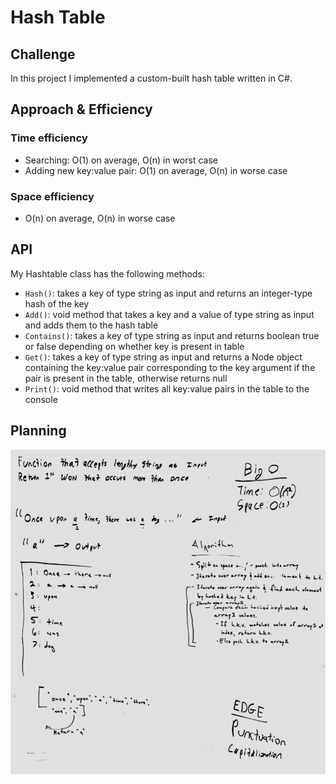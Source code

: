 # Hash Table

## Challenge

In this project I implemented a custom-built hash table written in C#. 


## Approach & Efficiency

### Time efficiency 
* Searching: O(1) on average, O(n) in worst case
* Adding new key:value pair: O(1) on average, O(n) in worse case

### Space efficiency

* O(n) on average, O(n) in worse case


## API

My Hashtable class has the following methods:

* `Hash()`: takes a key of type string as input and returns an integer-type hash of the key
* `Add()`: void method that takes a key and a value of type string as input and adds them to the hash table
* `Contains()`: takes a key of type string as input and returns boolean true or false depending on whether key is present in table
* `Get()`: takes a key of type string as input and returns a Node object containing the key:value pair corresponding to the key argument if the pair is present in the table, otherwise returns null
* `Print()`: void method that writes all key:value pairs in the table to the console


## Planning

![Initial whiteboard planning for RepeatedWord method](/assets/hashtable_find-repeated-word.png)